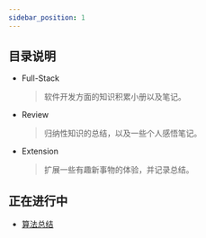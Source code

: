 ```yaml
---
sidebar_position: 1
---
```


## 目录说明

- Full-Stack
  > 软件开发方面的知识积累小册以及笔记。
- Review
  > 归纳性知识的总结，以及一些个人感悟笔记。
- Extension
  > 扩展一些有趣新事物的体验，并记录总结。

## 正在进行中

- [算法总结](./fullstack/Algorithms/AlgorithmsReview)
